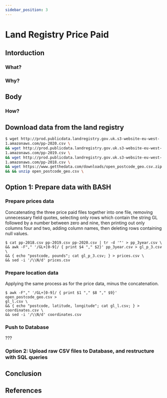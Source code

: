 ```yaml
---
sidebar_position: 3
---
```


# Land Registry Price Paid

## Intorduction

### What?

### Why?

## Body

### How?

## Download data from the land registry

``` bash
$ wget http://prod.publicdata.landregistry.gov.uk.s3-website-eu-west-
1.amazonaws.com/pp-2020.csv \
&& wget http://prod.publicdata.landregistry.gov.uk.s3-website-eu-west-
1.amazonaws.com/pp-2019.csv \
&& wget http://prod.publicdata.landregistry.gov.uk.s3-website-eu-west-
1.amazonaws.com/pp-2018.csv \
&& wget https://www.getthedata.com/downloads/open_postcode_geo.csv.zip \
&& && unzip open_postcode_geo.csv \
```

## Option 1: Prepare  data with BASH

### Prepare prices data
Concatenating the three price paid files together into one file, removing unnecessary field quotes,
selecting only rows which contain the string GL followed by a number between zero and nine, then printing
out only columns four and two, adding column names, then deleting rows containing null values.

```
$ cat pp-2018.csv pp-2019.csv pp-2020.csv | tr -d '"' > pp_3year.csv \
&& awk -F"," '/GL+[0-9]/ { print $4 "," $2}' pp_3year.csv > gl_p_3.csv \
&& { echo "postcode, pounds"; cat gl_p_3.csv; } > prices.csv \
&& sed -i '/\\N/d' prices.csv
```
### Prepare location data  

Applying the same process as for the price data, minus the concatenation.

```
$ awk -F"," '/GL+[0-9]/ { print $1 "," $8 "," $9}' open_postcode_geo.csv >
gl_l.csv \
&& { echo "postcode, latitude, longitude"; cat gl_l.csv; } >
coordinates.csv \
&& sed -i '/\\N/d' coordinates.csv
```

### Push to Database
???

### Option 2: Upload raw CSV files to Database, and restructure with SQL queries

## Conclusion

## References
